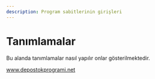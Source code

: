 ```yaml
---
description: Program sabitlerinin girişleri
---
```


# Tanımlamalar

Bu alanda tanımlamalar nasıl yapılır onlar gösterilmektedir.

www.depostokprogrami.net
